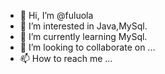 - 👋 Hi, I’m @fuluola
- 👀 I’m interested in Java,MySql.
- 🌱 I’m currently learning MySql.
- 💞️ I’m looking to collaborate on ...
- 📫 How to reach me ...

<!---
fuluola/fuluola is a ✨ special ✨ repository because its `README.md` (this file) appears on your GitHub profile.
You can click the Preview link to take a look at your changes.
--->
